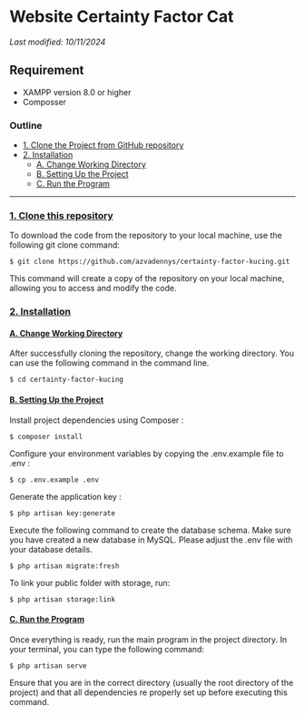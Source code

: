# Website Certainty Factor Cat

*Last modified: 10/11/2024*

## Requirement
- XAMPP version 8.0 or higher
- Composser

### Outline

- [1. Clone the Project from GitHub repository](#1-clone-this-repository)
- [2. Installation](#2-installation)
  - [A. Change Working Directory](#a-change-working-directory)
  - [B. Setting Up the Project](#b-setting-up-the-project)
  - [C. Run the Program](#c-run-the-program)

----

### [1. Clone this repository](#outline)

To download the code from the repository to your local machine, use the following git clone command:
```
$ git clone https://github.com/azvadennys/certainty-factor-kucing.git
```
This command will create a copy of the repository on your local machine, allowing you to access and modify the code.

### [2. Installation](#outline)

#### [A. Change Working Directory](#outline)

After successfully cloning the repository, change the working directory. You can use the following command in the command line. 
```
$ cd certainty-factor-kucing
```

#### [B. Setting Up the Project](#outline)

Install project dependencies using Composer :

```
$ composer install
```

Configure your environment variables by copying the .env.example file to .env :

```
$ cp .env.example .env
```

Generate the application key :

```
$ php artisan key:generate

```

Execute the following command to create the database schema. Make sure you have created a new database in MySQL. Please adjust the .env file with your database details. 

```
$ php artisan migrate:fresh
```

To link your public folder with storage, run:

```
$ php artisan storage:link
```

#### [C. Run the Program](#outline)

Once everything is ready, run the main program in the project directory. In your terminal, you can type the following command:
```
$ php artisan serve
```
Ensure that you are in the correct directory (usually the root directory of the project) and that all dependencies re properly set up before executing this command.

